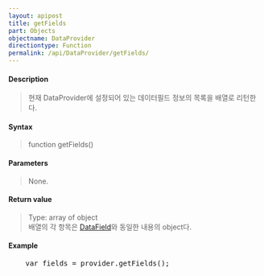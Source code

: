```yaml
---
layout: apipost
title: getFields
part: Objects
objectname: DataProvider
directiontype: Function
permalink: /api/DataProvider/getFields/
---
```



#### Description

> 현재 DataProvider에 설정되어 있는 데이터필드 정보의 목록을 배열로 리턴한다.

#### Syntax

> function getFields()

#### Parameters

> None.

#### Return value

> Type: array of object  
> 배열의 각 항목은 [DataField](/api/types/DataField/)와 동일한 내용의 object다.

#### Example

<pre class="prettyprint">
    var fields = provider.getFields();
</pre>


